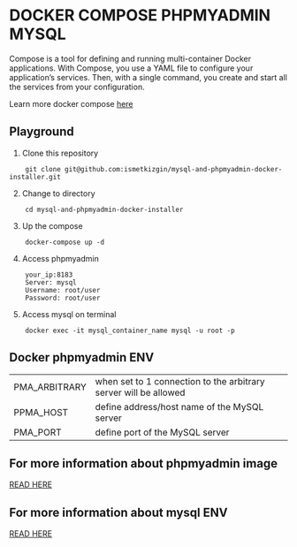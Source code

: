 # DOCKER COMPOSE PHPMYADMIN MYSQL

Compose is a tool for defining and running multi-container Docker applications. With Compose, you use a YAML file to configure your application’s services. Then, with a single command, you create and start all the services from your configuration. 

Learn more docker compose <a href="https://docs.docker.com/compose/overview/" target="_blank">here</a>

## Playground

1. Clone this repository
```
    git clone git@github.com:ismetkizgin/mysql-and-phpmyadmin-docker-installer.git
```

2. Change to directory
```shell
    cd mysql-and-phpmyadmin-docker-installer
```
3. Up the compose
```
    docker-compose up -d
```
4. Access phpmyadmin
```
    your_ip:8183
    Server: mysql
    Username: root/user
    Password: root/user
```
5. Access mysql on terminal
```
    docker exec -it mysql_container_name mysql -u root -p
```

## Docker phpmyadmin ENV
<table>
<tr>
<td>PMA_ARBITRARY </td>
<td>when set to 1 connection to the arbitrary server will be allowed</td>
</tr>
<tr>
<td>PPMA_HOST </td>
<td>define address/host name of the MySQL server</td>
</tr>
<tr>
<td>PMA_PORT </td>
<td> define port of the MySQL server</td>
</tr>
</table>

## For more information about phpmyadmin image
<a href="https://hub.docker.com/r/phpmyadmin/phpmyadmin/" target="_blank">READ HERE</a>

## For more information about mysql ENV
<a href="https://hub.docker.com/_/mysql/" target="_blank">READ HERE</a>

